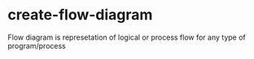 # create-flow-diagram
Flow diagram is represetation of logical or process flow for any type of program/process
